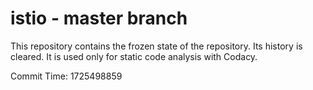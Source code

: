 # istio - master branch

This repository contains the frozen state of the repository.
Its history is cleared. It is used only for static code
analysis with Codacy.

Commit Time: 1725498859